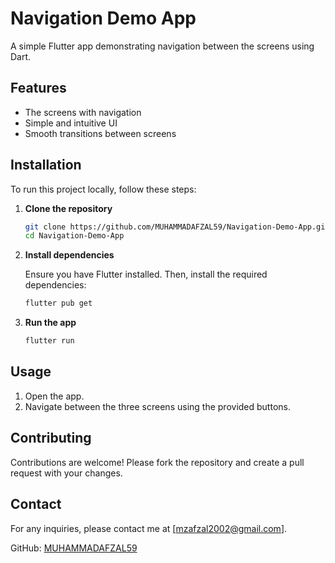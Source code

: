 

# Navigation Demo App

A simple Flutter app demonstrating navigation between the screens using Dart.

## Features

- The screens with navigation
- Simple and intuitive UI
- Smooth transitions between screens

## Installation

To run this project locally, follow these steps:

1. **Clone the repository**

    ```bash
    git clone https://github.com/MUHAMMADAFZAL59/Navigation-Demo-App.git
    cd Navigation-Demo-App
    ```

2. **Install dependencies**

    Ensure you have Flutter installed. Then, install the required dependencies:

    ```bash
    flutter pub get
    ```

3. **Run the app**

    ```bash
    flutter run
    ```

## Usage

1. Open the app.
2. Navigate between the three screens using the provided buttons.

## Contributing

Contributions are welcome! Please fork the repository and create a pull request with your changes.

## Contact

For any inquiries, please contact me at [mzafzal2002@gmail.com].

GitHub: [MUHAMMADAFZAL59](https://github.com/MUHAMMADAFZAL59)
